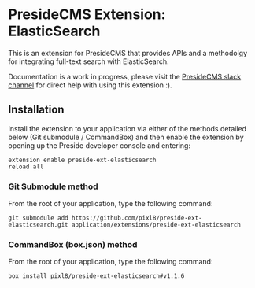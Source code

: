 # PresideCMS Extension: ElasticSearch

This is an extension for PresideCMS that provides APIs and a methodolgy for integrating full-text search with ElasticSearch.

Documentation is a work in progress, please visit the [PresideCMS slack channel](https://presidecms-slack.herokuapp.com/) for direct help with using this extension :).

## Installation

Install the extension to your application via either of the methods detailed below (Git submodule / CommandBox) and then enable the extension by opening up the Preside developer console and entering:

    extension enable preside-ext-elasticsearch
    reload all

### Git Submodule method

From the root of your application, type the following command:

    git submodule add https://github.com/pixl8/preside-ext-elasticsearch.git application/extensions/preside-ext-elasticsearch

### CommandBox (box.json) method

From the root of your application, type the following command:

    box install pixl8/preside-ext-elasticsearch#v1.1.6

